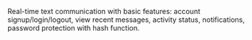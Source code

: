 Real-time text communication with basic features: account signup/login/logout, view recent messages, activity status, notifications, password protection with hash function.
